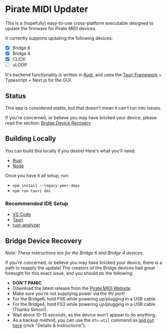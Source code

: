 # Pirate MIDI Updater

This is a (hopefully) easy-to-use cross-platform executable designed to update the firmware for Pirate MIDI devices.

It currently supports updating the following devices:
- [x] Bridge 6
- [x] Bridge 4
- [x] CLiCK
- [ ] uLOOP

It's backend functionality is written in [Rust](https://www.rust-lang.org/), and uses the [Tauri Framework](https://tauri.app/) + Typescript + Next.js for the GUI.

## Status

This app is considered stable, but that doesn't mean it can't run into issues. 

If you're concerned, or believe you may have bricked your device, please read the section: [Bridge Device Recovery](#bridge-device-recovery)

## Building Locally

You can build this locally if you desire! Here's what you'll need:
- [Rust](https://www.rust-lang.org/tools/install)
- [Node](https://nodejs.org/en/)

Once you have it all setup, run:
- `npm install --legacy-peer-deps`
- `npm run tauri dev`

### Recommended IDE Setup

- [VS Code](https://code.visualstudio.com/) 
- [Tauri](https://marketplace.visualstudio.com/items?itemName=tauri-apps.tauri-vscode)
- [rust-analyzer](https://marketplace.visualstudio.com/items?itemName=rust-lang.rust-analyzer)

## Bridge Device Recovery

_Note: These instructions are for the Bridge 6 and Bridge 4 devices._

If you're concerned, or believe you may have bricked your device, there is a path to reapply the update! The creators of the Bridge devices had great foresight for this exact issue, and you should do the following:

- **DON'T PANIC**
- Download the latest release from the [Pirate MIDI Website](https://learn.piratemidi.com/software/downloads).
- Make sure you're not supplying power via the 9V port!
- For the Bridge6, hold FS6 while powering up/plugging in a USB cable.
- For the Bridge4, hold FS3 while powering up/plugging in a USB cable (Thanks Simon!).
- Wait about 10-15 seconds, as the device won't appear to do anything.
- As a backup method, you can use the `dfu-util` command as [laid out here](https://learn.piratemidi.com/software/downloads) (click "Details & Instructions").
